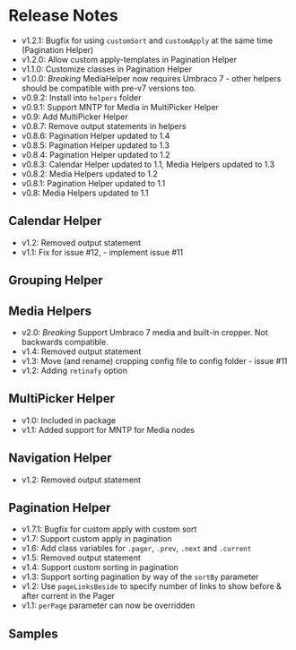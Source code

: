 # Release Notes

* v1.2.1: Bugfix for using `customSort` and `customApply` at the same time (Pagination Helper)
* v1.2.0: Allow custom apply-templates in Pagination Helper
* v1.1.0: Customize classes in Pagination Helper
* v1.0.0: *Breaking* MediaHelper now requires Umbraco 7 - other helpers should be compatible with pre-v7 versions too.
* v0.9.2: Install into `helpers` folder
* v0.9.1: Support MNTP for Media in MultiPicker Helper
* v0.9: Add MultiPicker Helper
* v0.8.7: Remove output statements in helpers
* v0.8.6: Pagination Helper updated to 1.4
* v0.8.5: Pagination Helper updated to 1.3
* v0.8.4: Pagination Helper updated to 1.2
* v0.8.3: Calendar Helper updated to 1.1, Media Helpers updated to 1.3
* v0.8.2: Media Helpers updated to 1.2
* v0.8.1: Pagination Helper updated to 1.1
* v0.8: Media Helpers updated to 1.1

## Calendar Helper

* v1.2: Removed output statement
* v1.1: Fix for issue #12, - implement issue #11

## Grouping Helper

## Media Helpers

* v2.0: *Breaking* Support Umbraco 7 media and built-in cropper. Not backwards compatible.
* v1.4: Removed output statement
* v1.3: Move (and rename) cropping config file to config folder - issue #11
* v1.2: Adding `retinafy` option

## MultiPicker Helper

* v1.0: Included in package
* v1.1: Added support for MNTP for Media nodes

## Navigation Helper

* v1.2: Removed output statement

## Pagination Helper

* v1.7.1: Bugfix for custom apply with custom sort 
* v1.7: Support custom apply in pagination
* v1.6: Add class variables for `.pager`, `.prev`, `.next` and `.current`
* v1.5: Removed output statement
* v1.4: Support custom sorting in pagination
* v1.3: Support sorting pagination by way of the `sortBy` parameter
* v1.2: Use `pageLinksBeside` to specify number of links to show before & after current in the Pager
* v1.1: `perPage` parameter can now be overridden


## Samples

